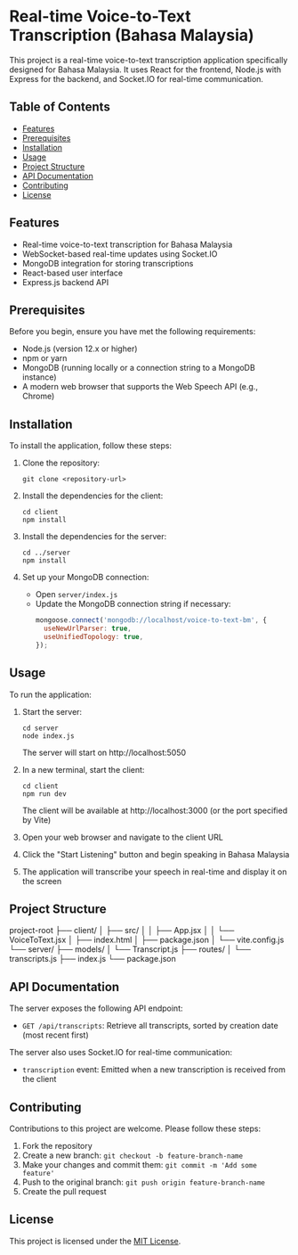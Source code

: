 # Real-time Voice-to-Text Transcription (Bahasa Malaysia)

This project is a real-time voice-to-text transcription application specifically designed for Bahasa Malaysia. It uses React for the frontend, Node.js with Express for the backend, and Socket.IO for real-time communication.

## Table of Contents

- [Features](#features)
- [Prerequisites](#prerequisites)
- [Installation](#installation)
- [Usage](#usage)
- [Project Structure](#project-structure)
- [API Documentation](#api-documentation)
- [Contributing](#contributing)
- [License](#license)

## Features

- Real-time voice-to-text transcription for Bahasa Malaysia
- WebSocket-based real-time updates using Socket.IO
- MongoDB integration for storing transcriptions
- React-based user interface
- Express.js backend API

## Prerequisites

Before you begin, ensure you have met the following requirements:

- Node.js (version 12.x or higher)
- npm or yarn
- MongoDB (running locally or a connection string to a MongoDB instance)
- A modern web browser that supports the Web Speech API (e.g., Chrome)

## Installation

To install the application, follow these steps:

1. Clone the repository:
   ```
   git clone <repository-url>
   ```

2. Install the dependencies for the client:
   ```
   cd client
   npm install
   ```

3. Install the dependencies for the server:
   ```
   cd ../server
   npm install
   ```

4. Set up your MongoDB connection:
   - Open `server/index.js`
   - Update the MongoDB connection string if necessary:
     ```javascript
     mongoose.connect('mongodb://localhost/voice-to-text-bm', {
       useNewUrlParser: true,
       useUnifiedTopology: true,
     });
     ```

## Usage

To run the application:

1. Start the server:
   ```
   cd server
   node index.js
   ```
   The server will start on http://localhost:5050

2. In a new terminal, start the client:
   ```
   cd client
   npm run dev
   ```
   The client will be available at http://localhost:3000 (or the port specified by Vite)

3. Open your web browser and navigate to the client URL

4. Click the "Start Listening" button and begin speaking in Bahasa Malaysia

5. The application will transcribe your speech in real-time and display it on the screen

## Project Structure

project-root
├── client/
│ ├── src/
│ │ ├── App.jsx
│ │ └── VoiceToText.jsx
│ ├── index.html
│ ├── package.json
│ └── vite.config.js
└── server/
├── models/
│ └── Transcript.js
├── routes/
│ └── transcripts.js
├── index.js
└── package.json

## API Documentation

The server exposes the following API endpoint:

- `GET /api/transcripts`: Retrieve all transcripts, sorted by creation date (most recent first)

The server also uses Socket.IO for real-time communication:

- `transcription` event: Emitted when a new transcription is received from the client

## Contributing

Contributions to this project are welcome. Please follow these steps:

1. Fork the repository
2. Create a new branch: `git checkout -b feature-branch-name`
3. Make your changes and commit them: `git commit -m 'Add some feature'`
4. Push to the original branch: `git push origin feature-branch-name`
5. Create the pull request

## License

This project is licensed under the [MIT License](LICENSE).
